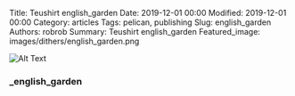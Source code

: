 Title: Teushirt english_garden
Date: 2019-12-01 00:00
Modified: 2019-12-01 00:00
Category: articles
Tags: pelican, publishing
Slug: english_garden
Authors: robrob
Summary: Teushirt english_garden
Featured_image: images/dithers/english_garden.png

![Alt Text]({static}/original_images/english_garden_2_original.png)
### _english_garden
